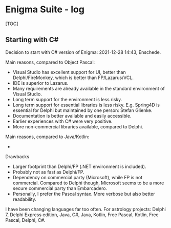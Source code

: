 # Enigma Suite - log



[TOC]



## Starting with C#

Decision to start with C# version of Enigma:  2021-12-28 14:43, Enschede.

Main reasons, compared to Object Pascal:

- Visual Studio has excellent support for UI, better than Delphi/FireMonkey, which is better than FP/Lazarus/VCL.
- IDE is superior to Lazarus.
- Many requirements are already available in the standard environment of Visual Studio.
- Long term support for the environment is less risky.
- Long term support for essential libraries is less risky. E.g. Spring4D is essential for Delphi but maintained by one person: Stefan Glienke.
- Documentation is better available and easily accessible.
- Earlier experiences with C# were very positive.
- More non-commercial libraries available, compared to Delphi.

Main reasons, compared to Java/Kotlin:

- 

Drawbacks

- Larger footprint than Delphi/FP (.NET environment is included).
- Probably not as fast as Delphi/FP.
- Dependency on commercial party (Microsoft), while FP is not commercial. Compared to Delphi though, Microsoft seems to be a more secure commercial party than Embarcadero.
- Personally, I prefer the Pascal syntax. More verbose but also better readability.

I have been changing languages far too often. For astrology projects: Delphi 7, Delphi Express edition, Java, C#, Java, Kotlin, Free Pascal, Kotlin, Free Pascal, Delphi, C#. 



